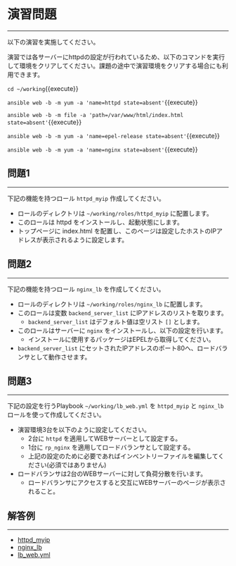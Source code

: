 # 演習問題
---
以下の演習を実施してください。

演習では各サーバーにhttpdの設定が行われているため、以下のコマンドを実行して環境をクリアしてください。課題の途中で演習環境をクリアする場合にも利用できます。

`cd ~/working`{{execute}}

`ansible web -b -m yum -a 'name=httpd state=absent'`{{execute}}

`ansible web -b -m file -a 'path=/var/www/html/index.html state=absent'`{{execute}}

`ansible web -b -m yum -a 'name=epel-release state=absent'`{{execute}}

`ansible web -b -m yum -a 'name=nginx state=absent'`{{execute}}


## 問題1
---
下記の機能を持つロール `httpd_myip` 作成してください。

- ロールのディレクトリは `~/working/roles/httpd_myip` に配置します。
- このロールは httpd をインストールし、起動状態にします。
- トップページに index.html を配置し、このページは設定したホストのIPアドレスが表示されるように設定します。


## 問題2
---
下記の機能を持つロール `nginx_lb` を作成してください。

- ロールのディレクトリは `~/working/roles/nginx_lb` に配置します。
- このロールは変数 `backend_server_list` にIPアドレスのリストを取ります。
  - `backend_server_list` はデフォルト値は空リスト `[]` とします。
- このロールはサーバーに `nginx` をインストールし、以下の設定を行います。
  - インストールに使用するパッケージはEPELから取得してください。
- `backend_server_list` にセットされたIPアドレスのポート80へ、ロードバランサとして動作させます。


## 問題3
---
下記の設定を行うPlaybook `~/working/lb_web.yml` を `httpd_myip` と `nginx_lb` ロールを使って作成してください。

- 演習環境3台を以下のように設定してください。
  - 2台に `httpd` を適用してWEBサーバーとして設定する。
  - 1台に `rp_nginx` を適用してロードバランサとして設定する。
  - 上記の設定のために必要であればインベントリーファイルを編集してください(必須ではありません)
- ロードバランサは2台のWEBサーバーに対して負荷分散を行います。
  - ロードバランサにアクセスすると交互にWEBサーバーのページが表示されること。

## 解答例
---
- [httpd_myip](https://github.com/irixjp/katacoda-scenarios/blob/master/master-course-data/assets/solutions/roles/httpd_myip)
- [nginx_lb](https://github.com/irixjp/katacoda-scenarios/blob/master/master-course-data/assets/solutions/roles/nginx_lb)
- [lb_web.yml](https://github.com/irixjp/katacoda-scenarios/blob/master/master-course-data/assets/solutions/lb_web.yml)
